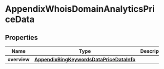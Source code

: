 

# AppendixWhoisDomainAnalyticsPriceData


## Properties

| Name | Type | Description | Notes |
|------------ | ------------- | ------------- | -------------|
|**overview** | [**AppendixBingKeywordsDataPriceDataInfo**](AppendixBingKeywordsDataPriceDataInfo.md) |  |  [optional] |



